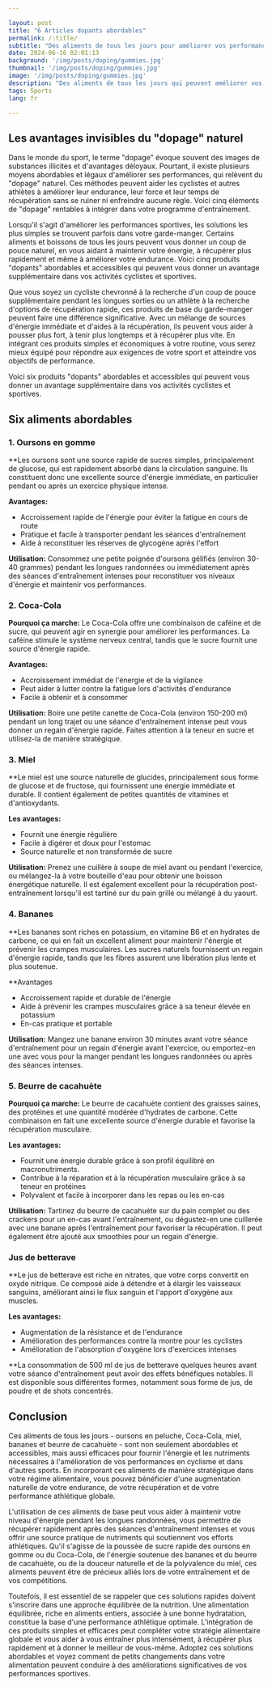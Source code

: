 ```yaml
---

layout: post 
title: "6 Articles dopants abordables"
permalink: /:title/ 
subtitle: "Des aliments de tous les jours pour améliorer vos performances sportives"
date: 2024-06-16 02:01:13
background: '/img/posts/doping/gummies.jpg'
thumbnail: '/img/posts/doping/gummies.jpg'
image: '/img/posts/doping/gummies.jpg'
description: "Des aliments de tous les jours qui peuvent améliorer vos performances sportives sans vous ruiner."
tags: Sports
lang: fr

---
```



## Les avantages invisibles du "dopage" naturel

Dans le monde du sport, le terme "dopage" évoque souvent des images de substances illicites et d'avantages déloyaux. Pourtant, il existe plusieurs moyens abordables et légaux d'améliorer ses performances, qui relèvent du "dopage" naturel. Ces méthodes peuvent aider les cyclistes et autres athlètes à améliorer leur endurance, leur force et leur temps de récupération sans se ruiner ni enfreindre aucune règle. Voici cinq éléments de "dopage" rentables à intégrer dans votre programme d'entraînement.

Lorsqu'il s'agit d'améliorer les performances sportives, les solutions les plus simples se trouvent parfois dans votre garde-manger. Certains aliments et boissons de tous les jours peuvent vous donner un coup de pouce naturel, en vous aidant à maintenir votre énergie, à récupérer plus rapidement et même à améliorer votre endurance. Voici cinq produits "dopants" abordables et accessibles qui peuvent vous donner un avantage supplémentaire dans vos activités cyclistes et sportives.

Que vous soyez un cycliste chevronné à la recherche d'un coup de pouce supplémentaire pendant les longues sorties ou un athlète à la recherche d'options de récupération rapide, ces produits de base du garde-manger peuvent faire une différence significative. Avec un mélange de sources d'énergie immédiate et d'aides à la récupération, ils peuvent vous aider à pousser plus fort, à tenir plus longtemps et à récupérer plus vite. En intégrant ces produits simples et économiques à votre routine, vous serez mieux équipé pour répondre aux exigences de votre sport et atteindre vos objectifs de performance.

Voici six produits "dopants" abordables et accessibles qui peuvent vous donner un avantage supplémentaire dans vos activités cyclistes et sportives.

## Six aliments abordables

### 1\. Oursons en gomme

**Les oursons sont une source rapide de sucres simples, principalement de glucose, qui est rapidement absorbé dans la circulation sanguine. Ils constituent donc une excellente source d'énergie immédiate, en particulier pendant ou après un exercice physique intense.

**Avantages:**

- Accroissement rapide de l'énergie pour éviter la fatigue en cours de route
- Pratique et facile à transporter pendant les séances d'entraînement
- Aide à reconstituer les réserves de glycogène après l'effort

**Utilisation:** Consommez une petite poignée d'oursons gélifiés (environ 30-40 grammes) pendant les longues randonnées ou immédiatement après des séances d'entraînement intenses pour reconstituer vos niveaux d'énergie et maintenir vos performances.

### 2\. Coca-Cola

**Pourquoi ça marche:** Le Coca-Cola offre une combinaison de caféine et de sucre, qui peuvent agir en synergie pour améliorer les performances. La caféine stimule le système nerveux central, tandis que le sucre fournit une source d'énergie rapide.

**Avantages:**

- Accroissement immédiat de l'énergie et de la vigilance
- Peut aider à lutter contre la fatigue lors d'activités d'endurance
- Facile à obtenir et à consommer

**Utilisation:** Boire une petite canette de Coca-Cola (environ 150-200 ml) pendant un long trajet ou une séance d'entraînement intense peut vous donner un regain d'énergie rapide. Faites attention à la teneur en sucre et utilisez-la de manière stratégique.

### 3\. Miel

**Le miel est une source naturelle de glucides, principalement sous forme de glucose et de fructose, qui fournissent une énergie immédiate et durable. Il contient également de petites quantités de vitamines et d'antioxydants.

**Les avantages:**

- Fournit une énergie régulière
- Facile à digérer et doux pour l'estomac
- Source naturelle et non transformée de sucre

**Utilisation:** Prenez une cuillère à soupe de miel avant ou pendant l'exercice, ou mélangez-la à votre bouteille d'eau pour obtenir une boisson énergétique naturelle. Il est également excellent pour la récupération post-entraînement lorsqu'il est tartiné sur du pain grillé ou mélangé à du yaourt.

### 4\. Bananes

**Les bananes sont riches en potassium, en vitamine B6 et en hydrates de carbone, ce qui en fait un excellent aliment pour maintenir l'énergie et prévenir les crampes musculaires. Les sucres naturels fournissent un regain d'énergie rapide, tandis que les fibres assurent une libération plus lente et plus soutenue.

**Avantages

- Accroissement rapide et durable de l'énergie
- Aide à prévenir les crampes musculaires grâce à sa teneur élevée en potassium
- En-cas pratique et portable

**Utilisation:** Mangez une banane environ 30 minutes avant votre séance d'entraînement pour un regain d'énergie avant l'exercice, ou emportez-en une avec vous pour la manger pendant les longues randonnées ou après des séances intenses.

### 5\. Beurre de cacahuète

**Pourquoi ça marche:** Le beurre de cacahuète contient des graisses saines, des protéines et une quantité modérée d'hydrates de carbone. Cette combinaison en fait une excellente source d'énergie durable et favorise la récupération musculaire.

**Les avantages:**

- Fournit une énergie durable grâce à son profil équilibré en macronutriments.
- Contribue à la réparation et à la récupération musculaire grâce à sa teneur en protéines
- Polyvalent et facile à incorporer dans les repas ou les en-cas

**Utilisation:** Tartinez du beurre de cacahuète sur du pain complet ou des crackers pour un en-cas avant l'entraînement, ou dégustez-en une cuillerée avec une banane après l'entraînement pour favoriser la récupération. Il peut également être ajouté aux smoothies pour un regain d'énergie.

### Jus de betterave

**Le jus de betterave est riche en nitrates, que votre corps convertit en oxyde nitrique. Ce composé aide à détendre et à élargir les vaisseaux sanguins, améliorant ainsi le flux sanguin et l'apport d'oxygène aux muscles.

**Les avantages:**

- Augmentation de la résistance et de l'endurance
- Amélioration des performances contre la montre pour les cyclistes
- Amélioration de l'absorption d'oxygène lors d'exercices intenses

**La consommation de 500 ml de jus de betterave quelques heures avant votre séance d'entraînement peut avoir des effets bénéfiques notables. Il est disponible sous différentes formes, notamment sous forme de jus, de poudre et de shots concentrés.

## Conclusion

Ces aliments de tous les jours - oursons en peluche, Coca-Cola, miel, bananes et beurre de cacahuète - sont non seulement abordables et accessibles, mais aussi efficaces pour fournir l'énergie et les nutriments nécessaires à l'amélioration de vos performances en cyclisme et dans d'autres sports. En incorporant ces aliments de manière stratégique dans votre régime alimentaire, vous pouvez bénéficier d'une augmentation naturelle de votre endurance, de votre récupération et de votre performance athlétique globale.

L'utilisation de ces aliments de base peut vous aider à maintenir votre niveau d'énergie pendant les longues randonnées, vous permettre de récupérer rapidement après des séances d'entraînement intenses et vous offrir une source pratique de nutriments qui soutiennent vos efforts athlétiques. Qu'il s'agisse de la poussée de sucre rapide des oursons en gomme ou du Coca-Cola, de l'énergie soutenue des bananes et du beurre de cacahuète, ou de la douceur naturelle et de la polyvalence du miel, ces aliments peuvent être de précieux alliés lors de votre entraînement et de vos compétitions.

Toutefois, il est essentiel de se rappeler que ces solutions rapides doivent s'inscrire dans une approche équilibrée de la nutrition. Une alimentation équilibrée, riche en aliments entiers, associée à une bonne hydratation, constitue la base d'une performance athlétique optimale. L'intégration de ces produits simples et efficaces peut compléter votre stratégie alimentaire globale et vous aider à vous entraîner plus intensément, à récupérer plus rapidement et à donner le meilleur de vous-même. Adoptez ces solutions abordables et voyez comment de petits changements dans votre alimentation peuvent conduire à des améliorations significatives de vos performances sportives.